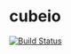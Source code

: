 # cubeio

[![Build Status](http://drone.cubecorp.io/api/badges/cube-io-corp/cubeio/status.svg)](http://drone.cubecorp.io/cube-io-corp/cubeio)
